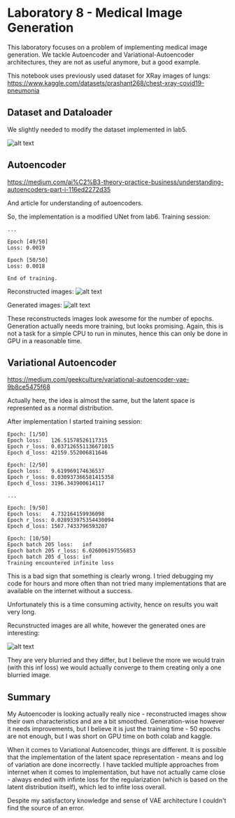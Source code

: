 # Laboratory 8 - Medical Image Generation

This laboratory focuses on a problem of implementing medical image generation. We tackle Autoencoder and Variational-Autoencoder architectures, they are not as useful anymore, but a good example.

This notebook uses previously used dataset for XRay images of lungs: https://www.kaggle.com/datasets/prashant268/chest-xray-covid19-pneumonia

## Dataset and Dataloader
We slightly needed to modify the dataset implemented in lab5.

![alt text](image.png)

## Autoencoder
https://medium.com/ai%C2%B3-theory-practice-business/understanding-autoencoders-part-i-116ed2272d35

And article for understanding of autoencoders.

So, the implementation is a modified UNet from lab6.
Training session:
```
...

Epoch [49/50]
Loss: 0.0019

Epoch [50/50]
Loss: 0.0018

End of training.
```

Reconstructed images:
![alt text](image-1.png)

Generated images:
![alt text](image-2.png)

These reconstructeds images look awesome for the number of epochs. Generation actually needs more training, but looks promising. Again, this is not a task for a simple CPU to run in minutes, hence this can only be done in GPU in a reasonable time.

## Variational Autoencoder
https://medium.com/geekculture/variational-autoencoder-vae-9b8ce5475f68

Actually here, the idea is almost the same, but the latent space is represented as a normal distribution.

After implementation I started training session:

```
Epoch: [1/50]
Epoch loss:   126.51578526117315
Epoch r_loss: 0.037126551136671015
Epoch d_loss: 42159.552006811646

Epoch: [2/50]
Epoch loss:   9.619969174636537
Epoch r_loss: 0.030937366581415358
Epoch d_loss: 3196.343900614117

...

Epoch: [9/50]
Epoch loss:   4.732164159936098
Epoch r_loss: 0.028933975354430094
Epoch d_loss: 1567.7433796593207

Epoch: [10/50]
Epoch batch 205 loss:   inf
Epoch batch 205 r_loss: 6.026006197556853
Epoch batch 205 d_loss: inf
Training encountered infinite loss
```

This is a bad sign that something is clearly wrong. I tried debugging my code for hours and more often than not tried many implementations that are available on the internet without a success.

Unfortunately this is a time consuming activity, hence on results you wait very long.

Recunstructed images are all white, however the generated ones are interesting:

![alt text](image-3.png)

They are very blurried and they differ, but I believe the more we would train (with this inf loss) we would actually converge to them creating only a one blurried image.

## Summary

My Autoencoder is looking actually really nice - reconstructed images show their own characteristics and are a bit smoothed. Generation-wise however it needs improvements, but I believe it is just the training time - 50 epochs are not enough, but I was short on GPU time on both colab and kaggle.

When it comes to Variational Autoencoder, things are different. It is possible that the implementation of the latent space representation - means and log of variation are done incorrectly. I have tackled multiple approaches from internet when it comes to implementation, but have not actually came close - always ended with infinte loss for the regularization (which is based on the latent distribution itself), which led to infite loss overall.

Despite my satisfactory knowledge and sense of VAE architecture I couldn't find the source of an error.